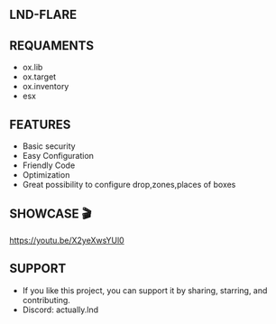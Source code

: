 ## LND-FLARE

## REQUAMENTS
- ox.lib
- ox.target
- ox.inventory
- esx


## FEATURES
- Basic security
- Easy Configuration
- Friendly Code
- Optimization
- Great possibility to configure drop,zones,places of boxes


## SHOWCASE 🎬
https://youtu.be/X2yeXwsYUl0


## SUPPORT
- If you like this project, you can support it by sharing, starring, and contributing.
- Discord: actually.lnd 
